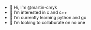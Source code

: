 - 👋 Hi, I’m @martin-cmyk
- 👀 I’m interested in c and c++
- 🌱 I’m currently learning python and go
- 💞️ I’m looking to collaborate on no one
